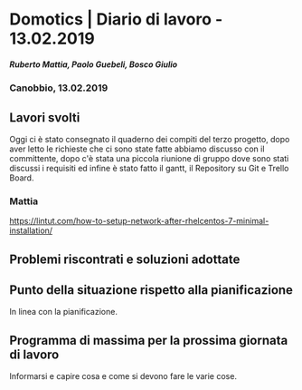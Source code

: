 # Domotics | Diario di lavoro - 13.02.2019

##### Ruberto Mattia, Paolo Guebeli, Bosco Giulio

### Canobbio, 13.02.2019

## Lavori svolti
Oggi ci è stato consegnato il quaderno dei compiti del terzo progetto, dopo aver letto le richieste che ci sono state fatte abbiamo discusso con il committente, dopo c'è stata una piccola riunione di gruppo dove sono stati discussi i requisiti ed infine è stato fatto il gantt, il Repository su Git e Trello Board.

### Mattia

https://lintut.com/how-to-setup-network-after-rhelcentos-7-minimal-installation/

##  Problemi riscontrati e soluzioni adottate


##  Punto della situazione rispetto alla pianificazione
In linea con la pianificazione.


## Programma di massima per la prossima giornata di lavoro
Informarsi e capire cosa e come si devono fare le varie cose.
